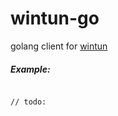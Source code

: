 # wintun-go

golang client for [wintun](https://git.zx2c4.com/wintun/about/)


##### Example:
```golang

// todo: 

```

